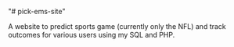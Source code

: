 "# pick-ems-site" 

A website to predict sports game (currently only the NFL) and track outcomes for various users using my SQL and PHP.